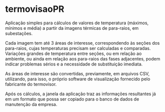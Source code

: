 # termovisaoPR
Aplicação simples para cálculos de valores de temperatura (máximos, mínimos e média) a partir da imagens térmicas de para-raios, em subestações.

Cada imagem tem até 3 áreas de interesse, correspondendo às seções dos para-raios, cujas temperaturas precisam ser calculadas e comparadas. Variações grandes de temperatura entre seções, ou em relação ao ambiente, ou ainda em relação aos para-raios das fases adjacentes, podem indicar problemas sérios e a necessidade de substituição imediata.

As áreas de interesse são convertidas, previamente, em arquivos CSV, utilizando, para isso, o próprio software de visualização fornecido pelo fabricante do termovisor.

Após os cálculos, a janela da aplicação traz as informações resultantes já em um formato que possa ser copiado para o banco de dados de manutenção da empresa.


